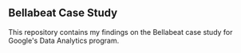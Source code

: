 ## Bellabeat Case Study

This repository contains my findings on the Bellabeat case study for Google's Data Analytics program.